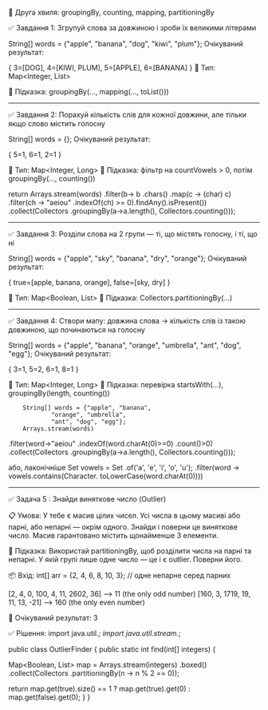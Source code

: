 🌊 Друга хвиля: groupingBy, counting, 
mapping, partitioningBy

✅ Завдання 1: Згрупуй слова за довжиною 
і зроби їх великими літерами

String[] words = {"apple", "banana", 
"dog", "kiwi", "plum"};
Очікуваний результат:

{
3=[DOG],
4=[KIWI, PLUM],
5=[APPLE],
6=[BANANA]
}
📌 Тип: Map<Integer, List<String>>

🧠 Підказка: groupingBy(..., 
mapping(..., toList()))

----------------------------------------------------

✅ Завдання 2: Порахуй кількість 
слів для кожної довжини, але тільки
якщо слово містить голосну

String[] words = {};
Очікуваний результат:

{
5=1,
6=1,
2=1
}

📌 Тип: Map<Integer, Long>
🧠 Підказка: фільтр на countVowels > 0, 
потім groupingBy(..., 
counting())

return Arrays.stream(words)
.filter(b-> b
.chars()
.map(c -> (char) c)
.filter(ch -> "aeiou"
.indexOf(ch) >= 0).findAny().isPresent())
.collect(Collectors
.groupingBy(a->a.length(), Collectors.counting()));

-------------------------------------------------------

✅ Завдання 3: Розділи слова на 2 групи —
ті, що містять голосну, і ті, що ні

String[] words = {"apple", "sky",
"banana", "dry", "orange"};
Очікуваний результат:

{
true=[apple, banana, orange],
false=[sky, dry]
}

📌 Тип: Map<Boolean, List<String>>
🧠 Підказка: Collectors.partitioningBy(...)

-----------------------------------------------------

✅ Завдання 4: Створи мапу:
довжина слова → кількість
слів із такою довжиною,
що починаються на голосну

String[] words = {"apple", "banana",
"orange", "umbrella",
"ant", "dog", "egg"};
Очікуваний результат:

{
3=1,
5=2,
6=1,
8=1
}

📌 Тип: Map<Integer, Long>
🧠 Підказка: перевірка startsWith(...),
groupingBy(length, counting())

        String[] words = {"apple", "banana",
                "orange", "umbrella",
                "ant", "dog", "egg"};
        Arrays.stream(words)
.filter(word->"aeiou"
.indexOf(word.charAt(0)>=0)
.count()>0)
.collect(Collectors
.groupingBy(a->a.length(), 
Collectors.counting()));

або, лаконічніше
Set<Character> vowels = Set .of('a', 'e', 'i', 'o', 'u');
.filter(word -> vowels.contains(Character.
toLowerCase(word.charAt(0))))

------------------------------------------

✅ Задача 5 : Знайди виняткове число (Outlier)

📋 Умова:
У тебе є масив цілих чисел. Усі числа в цьому масиві або 
парні, або непарні — окрім одного. Знайди і поверни це
виняткове число. Масив гарантовано містить щонайменше 
3 елементи.

🧠 Підказка:
Використай partitioningBy, щоб розділити числа
на парні та непарні.
У якій групі лише одне число — це і є outlier.
Поверни його.

📦 Вхід:
int[] arr = {2, 4, 6, 8, 10, 3}; 
// одне непарне серед парних

[2, 4, 0, 100, 4, 11, 2602, 36] -->  11
(the only odd number)
[160, 3, 1719, 19, 11, 13, -21] --> 160 
(the only even number)

🎯 Очікуваний результат: 3


✅ Рішення:
import java.util.*;
import java.util.stream.*;

public class OutlierFinder {
public static int find(int[] integers) {

Map<Boolean, List<Integer>> map = 
Arrays.stream(integers)
.boxed()
.collect(Collectors
.partitioningBy(n -> n % 2 == 0));

return map.get(true).size() == 1
                ? map.get(true).get(0)
                : map.get(false).get(0);
    }
}
